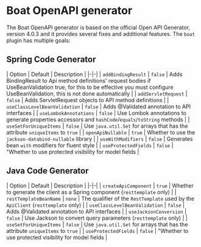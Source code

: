 # Boat OpenAPI generator

The Boat OpenAPI generator is based on the official Open API Generator, version 4.0.3 and it provides several fixes and additional features.
The `boat` plugin has multiple goals:

## Spring Code Generator

| Option | Default | Description |
|-|-|
| `addBindingResult` | `false` | Adds BindingResult to Api method definitions' request bodies if UseBeanValidation true, for this to be effective you must configure UseBeanValidation, this is not done automatically |
| `addServletRequest` | `false` | Adds ServletRequest objects to API method definitions |
| `useClassLevelBeanValidation` | `false` | Adds @Validated annotation to API interfaces |
| `useLombokAnnotations` | `false` | Use Lombok annotations to generate properties accessors and `hashCode`/`equals`/`toString` methods |
| `useSetForUniqueItems` | `false` | Use `java.util.Set` for arrays that has the attribute `uniqueItems` to `true` |
| `openApiNullable` | `true` | Whether to use the `jackson-databind-nullable` library |
| `useWithModifiers` | `false` | Generates bean `with` modifiers for fluent style |
| `useProtectedFields` | `false` | "Whether to use protected visibility for model fields |

## Java Code Generator

| Option | Default | Description |
|-|-|
| `createApiComponent` | `true` | Whether to generate the client as a Spring component (`resttemplate` only) |
| `restTemplateBeanName` | `none` | The qualifier of the `RestTemplate` used by the `ApiClient` (`resttemplate` only) |
| `useClassLevelBeanValidation` | `false` | Adds @Validated annotation to API interfaces |
| `useJacksonConversion` | `false` | Use Jackson to convert query parameters (`resttemplate` only) |
| `useSetForUniqueItems` | `false` | Use `java.util.Set` for arrays that has the attribute `uniqueItems` to `true` |
| `useProtectedFields` | `false` | "Whether to use protected visibility for model fields |
